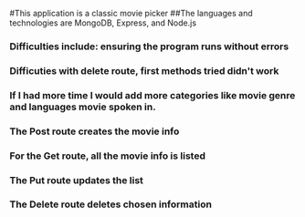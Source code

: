 #This application is a classic movie picker
##The languages and technologies are MongoDB, Express, and Node.js
### Difficulties include: ensuring the program runs without errors
### Difficuties with delete route, first methods tried didn't work
### If I had more time I would add more categories like movie genre and languages movie spoken in. 
### The Post route creates the movie info 
### For the Get route, all the movie info is listed
### The Put route updates the list
### The Delete route deletes chosen information
